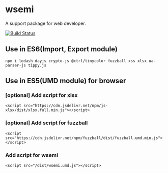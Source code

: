 # wsemi
A support package for web developer.

[![Build Status](https://travis-ci.org/yuda-lyu/wsemi.svg?branch=master)](https://travis-ci.org/yuda-lyu/wsemi)

## Use in ES6(Import, Export module)
```alias
npm i lodash dayjs crypto-js @ctrl/tinycolor fuzzball xss xlsx ua-parser-js tippy.js
```

## Use in ES5(UMD module) for browser
### [optional] Add script for xlsx
```alias
<script src="https://cdn.jsdelivr.net/npm/js-xlsx/dist/xlsx.full.min.js"></script>
```
### [optional] Add script for fuzzball
```alias
<script src="https://cdn.jsdelivr.net/npm/fuzzball/dist/fuzzball.umd.min.js"></script>
```
### Add script for wsemi
```alias
<script src="/dist/wsemi.umd.js"></script>
```